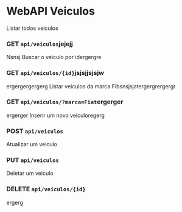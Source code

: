 # WebAPI Veiculos
 
Listar todos veiculos
### GET `api/veiculos`jejejj
Nsnsj
Buscar o veiculo por idergergre
### GET `api/veiculos/{id}`jsjsjjsjsjw
ergergergergerg
Listar veiculos da marca Fibsnsjsjatergergrergergr
### GET `api/veiculos/?marca=Fiat`ergerger
ergerger
Inserir um novo veiculoregerg
### POST `api/veiculos`

Atualizar um veiculo
### PUT `api/veiculos`

Deletar um veiculo
### DELETE `api/veiculos/{id}`
ergerg
